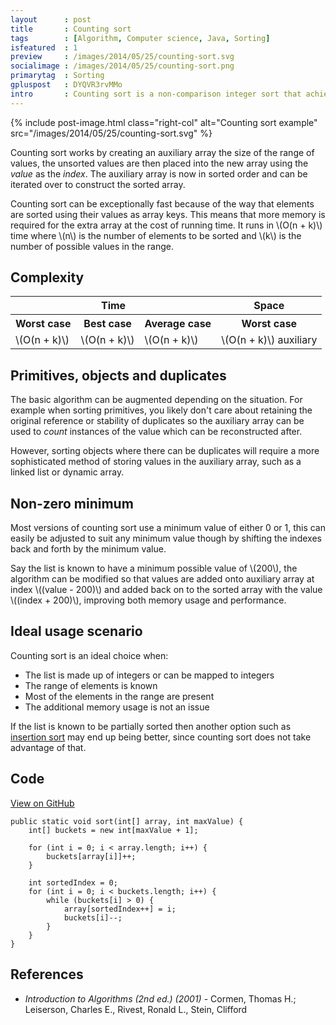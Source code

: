 ```yaml
---
layout      : post
title       : Counting sort
tags        : [Algorithm, Computer science, Java, Sorting]
isfeatured  : 1
preview     : /images/2014/05/25/counting-sort.svg
socialimage : /images/2014/05/25/counting-sort.png
primarytag  : Sorting
gpluspost   : DYQVR3rvMMo
intro       : Counting sort is a non-comparison integer sort that achieves linear time complexity given some trade-offs and provided some requirements are met.
---
```


{% include post-image.html class="right-col" alt="Counting sort example" src="/images/2014/05/25/counting-sort.svg" %}

Counting sort works by creating an auxiliary array the size of the range of values, the unsorted values are then placed into the new array using the *value* as the *index*. The auxiliary array is now in sorted order and can be iterated over to construct the sorted array.

Counting sort can be exceptionally fast because of the way that elements are sorted using their values as array keys. This means that more memory is required for the extra array at the cost of running time. It runs in \\(O(n + k)\\) time where \\(n\\) is the number of elements to be sorted and \\(k\\) is the number of possible values in the range.

<div class="clear"><!----></div>



## Complexity

<table>
<tbody>
<tr>
<th colspan="3">Time</th>
<th>Space</th>
</tr>
<tr>
<th>Worst case</th>
<th>Best case</th>
<th>Average case</th>
<th>Worst case</th>
</tr>
<tr>
<td>\(O(n + k)\)</td>
<td>\(O(n + k)\)</td>
<td>\(O(n + k)\)</td>
<td>\(O(n + k)\) auxiliary</td>
</tr>
</tbody>
</table>



## Primitives, objects and duplicates

The basic algorithm can be augmented depending on the situation. For example when sorting primitives, you likely don't care about retaining the original reference or stability of duplicates so the auxiliary array can be used to *count* instances of the value which can be reconstructed after.

However, sorting objects where there can be duplicates will require a more sophisticated method of storing values in the auxiliary array, such as a linked list or dynamic array.



## Non-zero minimum

Most versions of counting sort use a minimum value of either 0 or 1, this can easily be adjusted to suit any minimum value though by shifting the indexes back and forth by the minimum value.

Say the list is known to have a minimum possible value of \\(200\\), the algorithm can be modified so that values are added onto auxiliary array at index \\((value - 200)\\) and added back on to the sorted array with the value \\((index + 200)\\), improving both memory usage and performance.



## Ideal usage scenario

Counting sort is an ideal choice when:

- The list is made up of integers or can be mapped to integers
- The range of elements is known
- Most of the elements in the range are present
- The additional memory usage is not an issue

If the list is known to be partially sorted then another option such as [insertion sort][1] may end up being better, since counting sort does not take advantage of that.



## Code

[View on GitHub][2]

<!--prettify lang=java-->
    public static void sort(int[] array, int maxValue) {
        int[] buckets = new int[maxValue + 1];

        for (int i = 0; i < array.length; i++) {
            buckets[array[i]]++;
        }

        int sortedIndex = 0;
        for (int i = 0; i < buckets.length; i++) {
            while (buckets[i] > 0) {
                array[sortedIndex++] = i;
                buckets[i]--;
            }
        }
    }



## References

* <cite>Introduction to Algorithms (2nd ed.) (2001)</cite> - Cormen, Thomas H.; Leiserson, Charles E., Rivest, Ronald L., Stein, Clifford



[1]: /2012/11/algorithm-insertion-sort.html
[2]: https://github.com/Tyriar/growing-with-the-web/tree/master/algorithms/sorting/counting-sort
